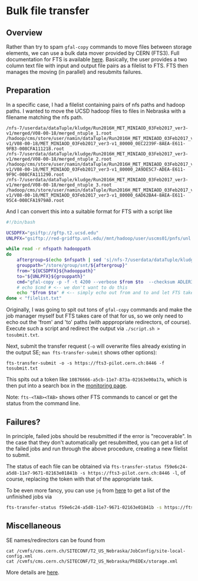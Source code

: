 # Bulk file transfer

## Overview
Rather than try to spam `gfal-copy` commands to move files between storage elements, we can
use a bulk data mover provided by CERN (FTS3). Full documentation for FTS is available 
[here](http://fts3-docs.web.cern.ch/fts3-docs/docs/cli/cli.html). Basically, the user provides
a two column text file with input and output file pairs as a filelist to FTS. FTS then manages
the moving (in parallel) and resubmits failures.

## Preparation
In a specific case, I had a filelist containing pairs of nfs paths and hadoop paths. I wanted
to move the UCSD hadoop files to files in Nebraska with a filename matching the nfs path.
```text
/nfs-7/userdata/dataTuple/kludge/Run2016H_MET_MINIAOD_03Feb2017_ver3-v1/merged/V08-00-18/merged_ntuple_1.root /hadoop/cms/store/user/namin/dataTuple/Run2016H_MET_MINIAOD_03Feb2017_ver3-v1/V08-00-18/MET_MINIAOD_03Feb2017_ver3-v1_80000_0EC2239F-8AEA-E611-9FB3-008CFA111218.root
/nfs-7/userdata/dataTuple/kludge/Run2016H_MET_MINIAOD_03Feb2017_ver3-v1/merged/V08-00-18/merged_ntuple_2.root /hadoop/cms/store/user/namin/dataTuple/Run2016H_MET_MINIAOD_03Feb2017_ver3-v1/V08-00-18/MET_MINIAOD_03Feb2017_ver3-v1_80000_2A9DE5C7-ADEA-E611-9F9C-008CFA111290.root
/nfs-7/userdata/dataTuple/kludge/Run2016H_MET_MINIAOD_03Feb2017_ver3-v1/merged/V08-00-18/merged_ntuple_3.root /hadoop/cms/store/user/namin/dataTuple/Run2016H_MET_MINIAOD_03Feb2017_ver3-v1/V08-00-18/MET_MINIAOD_03Feb2017_ver3-v1_80000_6AD62BA4-8AEA-E611-95C4-008CFA1979A0.root
```

And I can convert this into a suitable format for FTS with a script like
```bash
#!/bin/bash

UCSDPFX="gsiftp://gftp.t2.ucsd.edu"
UNLPFX="gsiftp://red-gridftp.unl.edu//mnt/hadoop/user/uscms01/pnfs/unl.edu/data4/cms"

while read -r nfspath hadooppath
do
    aftergroup=$(echo $nfspath | sed 's|/nfs-7/userdata/dataTuple/kludge/||')
    grouppath="/store/group/snt/${aftergroup}"
    from="${UCSDPFX}${hadooppath}"
    to="${UNLPFX}${grouppath}"
    cmd="gfal-copy -p -f -t 4200 --verbose $from $to  --checksum ADLER32"
    # echo $cmd # <-- we don't want to do this 
    echo "$from $to" # <-- simply echo out from and to and let FTS take care of copying
done < "filelist.txt"
```

Originally, I was going to spit out tons of `gfal-copy` commands and make the job manager myself
but FTS takes care of that for us, so we only need to echo out the 'from' and 'to' paths (with apppropriate
redirectors, of course). Execute such a script and redirect the output via `./script.sh > tosubmit.txt`.

Next, submit the transfer request (`-o` will overwrite files already existing in the output SE; `man fts-transfer-submit`
shows other options):
```
fts-transfer-submit -o -s https://fts3-pilot.cern.ch:8446 -f tosubmit.txt
```

This spits out a token like `10876666-a5cb-11e7-873a-02163e00a17a`, which is then put into a search box in
the [monitoring page](https://fts3-pilot.cern.ch:8449/fts3/ftsmon/#/).

Note: `fts-<TAB><TAB>` shows other FTS commands to cancel or get the status from the command line.

## Failures?
In principle, failed jobs should be resubmitted if the error is "recoverable". In the case that they don't
automatically get resubmitted, you can get a list of the failed jobs and run through the above procedure, creating
a new filelist to submit.

The status of each file can be obtained via `fts-transfer-status f59e6c24-a5d8-11e7-9671-02163e01841b -s https://fts3-pilot.cern.ch:8446 -l`,
of course, replacing the token with that of the appropriate task. 

To be even more fancy, you can use `jq` from [here](https://stedolan.github.io/jq/) to get a list of the unfinished jobs via
```bash
fts-transfer-status f59e6c24-a5d8-11e7-9671-02163e01841b -s https://fts3-pilot.cern.ch:8446 -l -j | jq '.job[0].files[] | .state,.source,.destination' | xargs -n 3 | grep -v "FINISHED" | awk '{print $2" "$3}'
```

## Miscellaneous
SE names/redirectors can be found from 
```
cat /cvmfs/cms.cern.ch/SITECONF/T2_US_Nebraska/JobConfig/site-local-config.xml
cat /cvmfs/cms.cern.ch/SITECONF/T2_US_Nebraska/PhEDEx/storage.xml
```

More details are [here](https://wiki.chipp.ch/twiki/bin/view/CmsTier3/HowToAccessSe).
